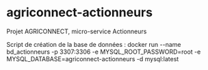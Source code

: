 # agriconnect-actionneurs
Projet AGRICONNECT, micro-service Actionneurs

Script de création de la base de données :
docker run --name bd_actionneurs -p 3307:3306  -e MYSQL_ROOT_PASSWORD=root -e MYSQL_DATABASE=agriconnect-actionneurs -d mysql:latest
